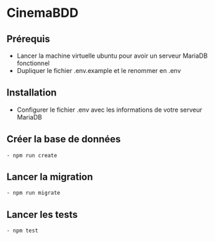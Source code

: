 
# CinemaBDD

## Prérequis 

- Lancer la machine virtuelle ubuntu pour avoir un serveur MariaDB fonctionnel
- Dupliquer le fichier .env.example et le renommer en .env


## Installation

- Configurer le fichier .env avec les informations de votre serveur MariaDB

## Créer la base de données

    - npm run create
## Lancer la migration

    - npm run migrate

## Lancer les tests

    - npm test
